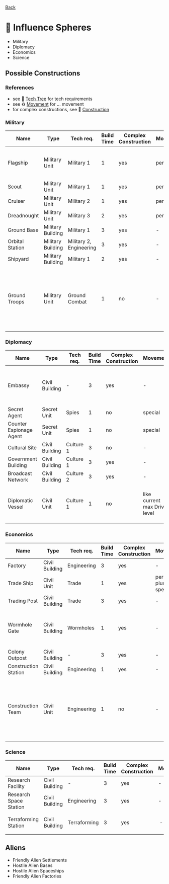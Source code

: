 [Back](https://github.com/haslo/space4x/blob/master/readme.md)

# :gem: Influence Spheres

* Military
* Diplomacy
* Economics
* Science

## Possible Constructions

### References

* see :satellite: [Tech Tree](https://github.com/haslo/space4x/blob/master/tech_tree.md) for tech requirements
* see :recycle: [Movement](https://github.com/haslo/space4x/blob/master/movement.md) for ... movement
* for complex constructions, see :construction: [Construction](https://github.com/haslo/space4x/blob/master/construction.md)

### Military

| Name | Type | Tech req. | Build Time | Complex Construction | Movement | Government (Military) | Science | Special Rules |
|---|---|---|---|---|---|---|---|---|
| Flagship | Military Unit | Military 1 | 1 | yes | per layout | - | - | get one for free at start of game, only one per player |
| Scout | Military Unit | Military 1 | 1 | yes | per layout | - | - | - |
| Cruiser | Military Unit | Military 2 | 1 | yes | per layout | - | - | - |
| Dreadnought | Military Unit | Military 3 | 2 | yes | per layout | - | - | - |
| Ground Base | Military Building | Military 1 | 3 | yes | - | 3 | - | - |
| Orbital Station | Military Building | Military 2, Engineering | 3 | yes | - | 1 | - | only one per hex |
| Shipyard | Military Building | Military 1 | 2 | yes | - | 1 | - | - |
| Ground Troops | Military Unit | Ground Combat | 1 | no | - | - | - | 1 life support unit allows 1 ground troop (or construction team) to move with / through a ship |

### Diplomacy

| Name | Type | Tech req. | Build Time | Complex Construction | Movement | Government (Military) | Science | Special Rules |
|---|---|---|---|---|---|---|---|---|
| Embassy | Civil Building | - | 3 | yes | - | 1 | - | only one per player and planet not under player's control |
| Secret Agent | Secret Unit | Spies | 1 | no | special | - | - | - |
| Counter Espionage Agent | Secret Unit | Spies | 1 | no | special | - | - | - |
| Cultural Site | Civil Building | Culture 1 | 3 | no | - | 1 | - | - |
| Government Building | Civil Building | Culture 1 | 3 | yes | - | 2 | - | only one per hex |
| Broadcast Network | Civil Building | Culture 2 | 3 | yes | - | 3 | - | only one per hex |
| Diplomatic Vessel | Civil Unit | Culture 1 | 1 | no | like current max Drive level | - | - | required for diplomatic annexion, see :speech_balloon: [Diplomacy](https://github.com/haslo/space4x/blob/master/diplomacy.md) |

### Economics

| Name | Type | Tech req. | Build Time | Complex Construction | Movement | Government (Military) | Science | Special Rules |
|---|---|---|---|---|---|---|---|---|
| Factory | Civil Building | Engineering | 3 | yes | - | 2 | - | see :construction: [Construction](https://github.com/haslo/space4x/blob/master/construction.md) |
| Trade Ship | Civil Unit | Trade | 1 | yes | per layout, plus special | - | - | see :moneybag: [Trade](https://github.com/haslo/space4x/blob/master/trade.md) |
| Trading Post | Civil Building | Trade | 3 | yes | - | 1 | - | see :moneybag: [Trade](https://github.com/haslo/space4x/blob/master/trade.md) |
| Wormhole Gate | Civil Building | Wormholes | 1 | yes | - | - | - | matching gates (A, B, C, ...) enable movement as if adjacent |
| Colony Outpost | Civil Building | - | 3 | yes | - | -  | 1 | - |
| Construction Station | Civil Building | Engineering | 1 | yes | - | -  | - | - |
| Construction Team | Civil Unit | Engineering | 1 | no | - | - | - | 1 life support unit allows 1 construction team (or ground troop) to move with / through a ship |

### Science

| Name | Type | Tech req. | Build Time | Complex Construction | Movement | Government (Military) | Science | Special Rules |
|---|---|---|---|---|---|---|---|---|
| Research Facility | Civil Building | - | 3 | yes | - | 2 | 3 | - |
| Research Space Station | Civil Building | Engineering | 3 | yes | - | 1 | 3 | - |
| Terraforming Station | Civil Building | Terraforming | 3 | yes | - | - | - | terraforming, see :earth_africa: [Planets](https://github.com/haslo/space4x/blob/master/planets.md) |

## Aliens

* Friendly Alien Settlements
* Hostile Alien Bases
* Hostile Alien Spaceships
* Friendly Alien Factories

